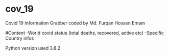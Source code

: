 # cov_19
Covid 19 Information Grabber
coded by Md. Furqan Hossen Emam

#Content
-World covid status (total deaths, recovered, active etc)
-Specific Country infos

Python version used 3.8.2

